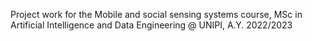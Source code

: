 Project work for the Mobile and social sensing systems course, MSc in Artificial Intelligence and Data Engineering @ UNIPI, A.Y. 2022/2023 
